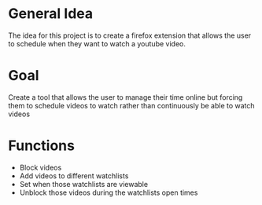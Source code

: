 # General Idea

The idea for this project is to create a firefox extension that allows the user to schedule when they want to watch a youtube video. 

# Goal
Create a tool that allows the user to manage their time online but forcing them to schedule videos to watch rather than continuously be able to watch videos

# Functions
- Block videos
- Add videos to different watchlists
- Set when those watchlists are viewable
- Unblock those videos during the watchlists open times